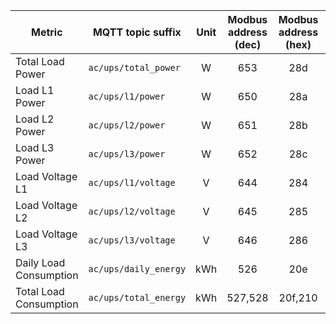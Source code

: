 |Metric|MQTT topic suffix|Unit|Modbus address (dec)| Modbus address (hex)|Data type|Scale factor|
|---|---|:-:|:-:|:-:|:-:|:-:|
|Total Load Power|`ac/ups/total_power`|W|653|28d|U_WORD|1|
|Load L1 Power|`ac/ups/l1/power`|W|650|28a|S_WORD|1|
|Load L2 Power|`ac/ups/l2/power`|W|651|28b|S_WORD|1|
|Load L3 Power|`ac/ups/l3/power`|W|652|28c|S_WORD|1|
|Load Voltage L1|`ac/ups/l1/voltage`|V|644|284|U_WORD|0.1|
|Load Voltage L2|`ac/ups/l2/voltage`|V|645|285|U_WORD|0.1|
|Load Voltage L3|`ac/ups/l3/voltage`|V|646|286|U_WORD|0.1|
|Daily Load Consumption|`ac/ups/daily_energy`|kWh|526|20e|U_WORD|0.1|
|Total Load Consumption|`ac/ups/total_energy`|kWh|527,528|20f,210|U_DWORD (LW,HW)|0.1|
